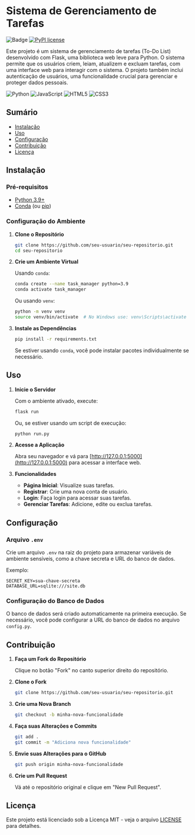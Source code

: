 # Sistema de Gerenciamento de Tarefas

![Badge](https://img.shields.io/badge/status-active-brightgreen)
[![PyPI license](https://img.shields.io/pypi/l/ansicolortags.svg)](https://pypi.python.org/pypi/ansicolortags/)

Este projeto é um sistema de gerenciamento de tarefas (To-Do List) desenvolvido com Flask, uma biblioteca web leve para Python. O sistema permite que os usuários criem, leiam, atualizem e excluam tarefas, com uma interface web para interagir com o sistema. O projeto também inclui autenticação de usuários, uma funcionalidade crucial para gerenciar e proteger dados pessoais.

![Python](https://img.shields.io/badge/python-3670A0?style=for-the-badge&logo=python&logoColor=ffdd54)
![JavaScript](https://img.shields.io/badge/javascript-%23323330.svg?style=for-the-badge&logo=javascript&logoColor=%23F7DF1E)
![HTML5](https://img.shields.io/badge/html5-%23E34F26.svg?style=for-the-badge&logo=html5&logoColor=white)
![CSS3](https://img.shields.io/badge/css3-%231572B6.svg?style=for-the-badge&logo=css3&logoColor=white)

## Sumário

- [Instalação](#instalação)
- [Uso](#uso)
- [Configuração](#configuração)
- [Contribuição](#contribuição)
- [Licença](#licença)

## Instalação

### Pré-requisitos

- [Python 3.9+](https://www.python.org/downloads/)
- [Conda](https://docs.conda.io/en/latest/miniconda.html) (ou [pip](https://pip.pypa.io/en/stable/))

### Configuração do Ambiente

1. **Clone o Repositório**

   ```sh
   git clone https://github.com/seu-usuario/seu-repositorio.git
   cd seu-repositorio
   ```

2. **Crie um Ambiente Virtual**

   Usando `conda`:

   ```sh
   conda create --name task_manager python=3.9
   conda activate task_manager
   ```

   Ou usando `venv`:

   ```sh
   python -m venv venv
   source venv/bin/activate  # No Windows use: venv\Scripts\activate
   ```

3. **Instale as Dependências**

   ```sh
   pip install -r requirements.txt
   ```

   Se estiver usando `conda`, você pode instalar pacotes individualmente se necessário.

## Uso

1. **Inicie o Servidor**

   Com o ambiente ativado, execute:

   ```sh
   flask run
   ```

   Ou, se estiver usando um script de execução:

   ```sh
   python run.py
   ```

2. **Acesse a Aplicação**

   Abra seu navegador e vá para [http://127.0.0.1:5000](http://127.0.0.1:5000) para acessar a interface web.

3. **Funcionalidades**

   - **Página Inicial**: Visualize suas tarefas.
   - **Registrar**: Crie uma nova conta de usuário.
   - **Login**: Faça login para acessar suas tarefas.
   - **Gerenciar Tarefas**: Adicione, edite ou exclua tarefas.

## Configuração

### Arquivo `.env`

Crie um arquivo `.env` na raiz do projeto para armazenar variáveis de ambiente sensíveis, como a chave secreta e URL do banco de dados.

Exemplo:

```env
SECRET_KEY=sua-chave-secreta
DATABASE_URL=sqlite:///site.db
```

### Configuração do Banco de Dados

O banco de dados será criado automaticamente na primeira execução. Se necessário, você pode configurar a URL do banco de dados no arquivo `config.py`.

## Contribuição

1. **Faça um Fork do Repositório**

   Clique no botão "Fork" no canto superior direito do repositório.

2. **Clone o Fork**

   ```sh
   git clone https://github.com/seu-usuario/seu-repositorio.git
   ```

3. **Crie uma Nova Branch**

   ```sh
   git checkout -b minha-nova-funcionalidade
   ```

4. **Faça suas Alterações e Commits**

   ```sh
   git add .
   git commit -m "Adiciona nova funcionalidade"
   ```

5. **Envie suas Alterações para o GitHub**

   ```sh
   git push origin minha-nova-funcionalidade
   ```

6. **Crie um Pull Request**

   Vá até o repositório original e clique em "New Pull Request".

## Licença

Este projeto está licenciado sob a Licença MIT - veja o arquivo [LICENSE](LICENSE) para detalhes.
